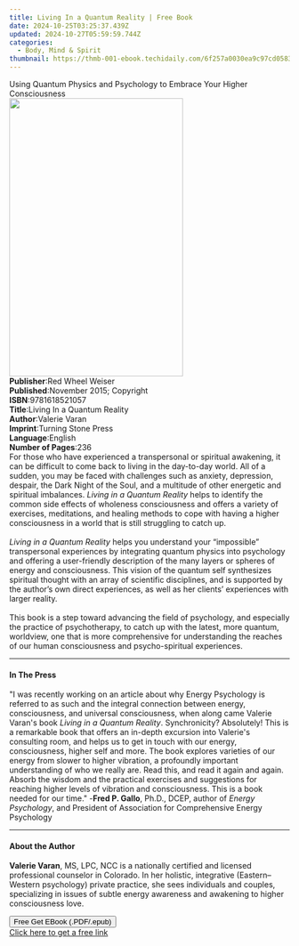 ```yaml
---
title: Living In a Quantum Reality | Free Book
date: 2024-10-25T03:25:37.439Z
updated: 2024-10-27T05:59:59.744Z
categories:
  - Body, Mind & Spirit
thumbnail: https://thmb-001-ebook.techidaily.com/6f257a0030ea9c97cd0583eacfb4255f105391155faa4f51098a52037868a88f.jpg
---
```

<main id="book-container">
  <div class="flex flex-col">
    <div class="book-brief flex-1 py-6 px-4 sm:p-6 md:py-10 md:px-8">
      <!-- brief-->
      <div class="book-brief-main">
        Using Quantum Physics and Psychology to Embrace Your Higher
        Consciousness
      </div>
    </div>
    <div
      class="book-meta-info flex-1 grid gap-4 col-start-1 col-end-3 row-start-1 sm:mb-6 sm:grid-cols-4 lg:gap-6 lg:col-start-2 lg:row-end-6 lg:row-span-6 lg:mb-0"
    >
      <div
        class="book-meta-info-left place-content-center mt-4 p-4 text-sm leading-6 col-start-2 col-span-2 dark:text-slate-400"
      >
        <img
          class="w-full h-500 object-cover rounded-lg sm:h-255 sm:col-span-2 lg:col-span-full"
          src="https://img-001-ebook.techidaily.com/13538fdc0f1e10a36ab893697ee4f4ac6061427fa6e91d37a05580b7dc403147.jpg"
          alt=""
          width="312"
          height="500"
        />
      </div>
      <div
        class="book-meta-info-right mt-2 col-start-1 row-start-2 col-span-3 self-center"
      >
        <!-- meta data  -->
        <div class="flex flex-col px-4 md:px-8">
          <div class="flex-1">
            <strong>Publisher</strong>:<span class="px-2"
              >Red Wheel Weiser</span
            >
          </div>
          <div class="flex-1">
            <strong>Published</strong>:<span class="px-2"
              >November 2015; Copyright</span
            >
          </div>
          <div class="flex-1">
            <strong>ISBN</strong>:<span class="px-2">9781618521057</span>
          </div>
          <div class="flex-1">
            <strong>Title</strong>:<span class="px-2"
              >Living In a Quantum Reality</span
            >
          </div>
          <div class="flex-1">
            <strong>Author</strong>:<span class="px-2">Valerie Varan</span>
          </div>
          <div class="flex-1">
            <strong>Imprint</strong>:<span class="px-2"
              >Turning Stone Press</span
            >
          </div>
          <div class="flex-1">
            <strong>Language</strong>:<span class="px-2">English</span>
          </div>
          <div class="flex-1">
            <strong>Number of Pages</strong>:<span class="px-2">236</span>
          </div>
        </div>
      </div>
    </div>
    <div class="book-description flex-1 py-6 px-4 sm:p-6 md:py-10 md:px-8">
      <div class="book-description-main">
        <div accordion-content="" id="description">
          For those who have experienced a transpersonal or spiritual awakening,
          it can be difficult to come back to living in the day-to-day world.
          All of a sudden, you may be faced with challenges such as anxiety,
          depression, despair, the Dark Night of the Soul, and a multitude of
          other energetic and spiritual imbalances.&nbsp;<i
            >Living in a Quantum Reality&nbsp;</i
          >helps to identify the common side effects of wholeness consciousness
          and offers a variety of exercises, meditations, and healing methods to
          cope with having a higher consciousness in a world that is still
          struggling to catch up.<br /><br /><i>Living in a Quantum Reality</i
          >&nbsp;helps you understand your “impossible” transpersonal
          experiences by integrating quantum physics into psychology and
          offering a user-friendly description of the many layers or spheres of
          energy and consciousness. This vision of the quantum self synthesizes
          spiritual thought with an array of scientific disciplines, and is
          supported by the author’s own direct experiences, as well as her
          clients’ experiences with larger reality.<br /><br />
          This book is a step toward advancing the field of psychology, and
          especially the practice of psychotherapy, to catch up with the latest,
          more quantum, worldview, one that is more comprehensive for
          understanding the reaches of our human consciousness and
          psycho-spiritual experiences.
        </div>
        <div class="accordion-fader"></div>
      </div>
    </div>
    <div class="book-excerpts flex-1 py-6 px-4 sm:p-6 md:py-10 md:px-8">
      <!-- excerpts-->
      <div class="book-excerpts-main">
        <hr />
        <h4 class="placeholder placeholder-heading">
          <span>In The Press</span>
        </h4>
        <p>
          "I was recently working on an article about why Energy Psychology is
          referred to as such and the integral connection between energy,
          consciousness, and universal consciousness, when along came Valerie
          Varan's book&nbsp;<i>Living in a Quantum Reality</i>. Synchronicity?
          Absolutely! This is a remarkable book that offers an in-depth
          excursion into Valerie's consulting room, and helps us to get in touch
          with our energy, consciousness, higher self and more. The book
          explores varieties of our energy from slower to higher vibration, a
          profoundly important understanding of who we really are. Read this,
          and read it again and again. Absorb the wisdom and the practical
          exercises and suggestions for reaching higher levels of vibration and
          consciousness. This is a book needed for our time." -<b
            >Fred P. Gallo</b
          >, Ph.D., DCEP, author of&nbsp;<i>Energy Psychology</i>, and President
          of Association for Comprehensive Energy Psychology
        </p>
      </div>
    </div>
    <div class="book-about-author flex-1 py-6 px-4 sm:p-6 md:py-10 md:px-8">
      <!-- about author-->
      <div class="book-main-author-main">
        <hr />
        <h4 class="placeholder placeholder-heading">
          <span>About the Author</span>
        </h4>
        <p>
          <b>Valerie Varan</b>, MS, LPC, NCC is a nationally certified and
          licensed professional counselor in Colorado. In her holistic,
          integrative (Eastern–Western psychology) private practice, she sees
          individuals and couples, specializing in issues of subtle energy
          awareness and awakening to higher consciousness love.<br />
        </p>
      </div>
    </div>
    <div class="book-free-get flex-1 py-6 px-4 sm:p-6 md:py-10 md:px-8">
      <button
        id="btn-free-get"
        class="bg-blue-500 hover:bg-blue-700 text-white font-bold py-2 px-4 rounded"
      >
        Free Get EBook (.PDF/.epub)
      </button>
      <div id="countdown-display" class="px-2 text-lg mt-2"></div>
      <a
        id="free-link"
        class="hidden bg-blue-500 hover:bg-blue-700 text-white font-bold py-2 px-4 rounded"
        href="https://www.ebooks.com/en-us/book/2263159/living-in-a-quantum-reality/valerie-varan/"
        target="_blank"
        >Click here to get a free link</a
      >
    </div>
    <script>
      let countdownTime = 0;
      let countdownInterval = null;
      document
        .getElementById('btn-free-get')
        .addEventListener('click', startCountdown);
      function startCountdown() {
        countdownTime = new Date().getTime() + 60000 * 3;
        countdownInterval = setInterval(updateCountdown, 1000);
        document.getElementById('btn-free-get').disabled = true;
        document
          .getElementById('btn-free-get')
          .classList.add('bg-gray-500', 'cursor-not-allowed');
      }
      function updateCountdown() {
        let currentTime = new Date().getTime();
        let timeLeft = countdownTime - currentTime;
        let secondsLeft = Math.floor(timeLeft / 1000);
        document.getElementById('countdown-display').innerHTML =
          `Remaining time: ${secondsLeft} seconds.`;
        if (secondsLeft <= 0) {
          clearInterval(countdownInterval);
          document.getElementById('btn-free-get').classList.add('hidden');
          document.getElementById('free-link').classList.remove('hidden');
          document.getElementById('countdown-display').innerHTML = '';
        }
      }
    </script>
  </div>
</main>

<ins class="adsbygoogle"
      style="display:block"
      data-ad-client="ca-pub-7571918770474297"
      data-ad-slot="8358498916"
      data-ad-format="auto"
      data-full-width-responsive="true"></ins>
    